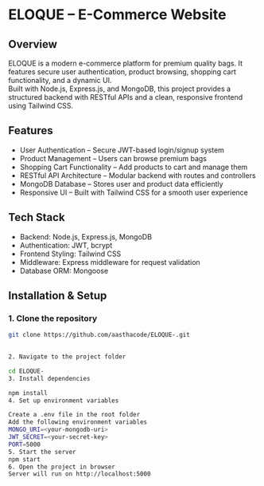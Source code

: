 # ELOQUE – E-Commerce Website  

## Overview  
ELOQUE is a modern e-commerce platform for premium quality bags. It features secure user authentication, product browsing, shopping cart functionality, and a dynamic UI.  
Built with Node.js, Express.js, and MongoDB, this project provides a structured backend with RESTful APIs and a clean, responsive frontend using Tailwind CSS.  

## Features  
- User Authentication – Secure JWT-based login/signup system  
- Product Management – Users can browse premium bags  
- Shopping Cart Functionality – Add products to cart and manage them  
- RESTful API Architecture – Modular backend with routes and controllers  
- MongoDB Database – Stores user and product data efficiently  
- Responsive UI – Built with Tailwind CSS for a smooth user experience  

## Tech Stack  
- Backend: Node.js, Express.js, MongoDB  
- Authentication: JWT, bcrypt  
- Frontend Styling: Tailwind CSS  
- Middleware: Express middleware for request validation  
- Database ORM: Mongoose  

## Installation & Setup  

### 1. Clone the repository  
```bash
git clone https://github.com/aasthacode/ELOQUE-.git

   
2. Navigate to the project folder

cd ELOQUE-
3. Install dependencies

npm install
4. Set up environment variables

Create a .env file in the root folder
Add the following environment variables
MONGO_URI=<your-mongodb-uri>
JWT_SECRET=<your-secret-key>
PORT=5000
5. Start the server
npm start
6. Open the project in browser
Server will run on http://localhost:5000
